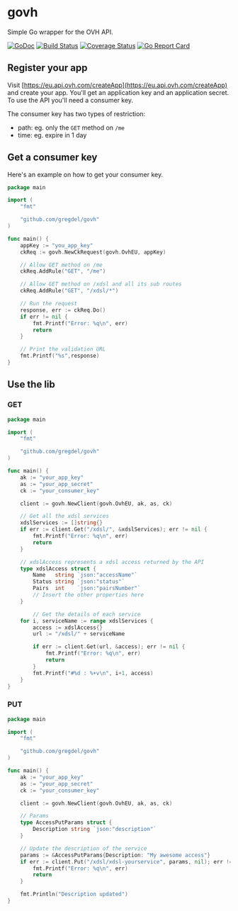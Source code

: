 govh
======

Simple Go wrapper for the OVH API.

[![GoDoc](https://godoc.org/github.com/gregdel/govh?status.svg)](http://godoc.org/github.com/gregdel/govh)
[![Build Status](https://travis-ci.org/gregdel/govh.svg?branch=master)](https://travis-ci.org/gregdel/govh)
[![Coverage Status](https://coveralls.io/repos/gregdel/govh/badge.svg?branch=master&service=github)](https://coveralls.io/github/gregdel/govh?branch=master)
[![Go Report Card](http://goreportcard.com/badge/gregdel/govh)](http://goreportcard.com/report/gregdel/govh)

## Register your app

Visit [https://eu.api.ovh.com/createApp](https://eu.api.ovh.com/createApp) and create your app. You'll get an application key and an application secret. To use the API you'll need a consumer key.

The consumer key has two types of restriction:

* path: eg. only the ```GET``` method on ```/me```
* time: eg. expire in 1 day


## Get a consumer key

Here's an example on how to get your consumer key.

```go
package main

import (
    "fmt"

    "github.com/gregdel/govh"
)

func main() {
    appKey := "you_app_key"
    ckReq := govh.NewCkRequest(govh.OvhEU, appKey)

    // Allow GET method on /me
    ckReq.AddRule("GET", "/me")

    // Allow GET method on /xdsl and all its sub routes
    ckReq.AddRule("GET", "/xdsl/*")

    // Run the request
    response, err := ckReq.Do()
    if err != nil {
        fmt.Printf("Error: %q\n", err)
        return
    }

    // Print the validation URL
    fmt.Printf("%s",response)
}
```

## Use the lib

### GET

```go
package main

import (
	"fmt"

	"github.com/gregdel/govh"
)

func main() {
	ak := "your_app_key"
	as := "your_app_secret"
	ck := "your_consumer_key"

	client := govh.NewClient(govh.OvhEU, ak, as, ck)

	// Get all the xdsl services
	xdslServices := []string{}
	if err := client.Get("/xdsl/", &xdslServices); err != nil {
		fmt.Printf("Error: %q\n", err)
		return
	}

	// xdslAccess represents a xdsl access returned by the API
	type xdslAccess struct {
		Name   string `json:"accessName"`
		Status string `json:"status"`
		Pairs  int    `json:"pairsNumber"`
		// Insert the other properties here
	}

        // Get the details of each service
	for i, serviceName := range xdslServices {
		access := xdslAccess{}
		url := "/xdsl/" + serviceName

		if err := client.Get(url, &access); err != nil {
			fmt.Printf("Error: %q\n", err)
			return
		}
		fmt.Printf("#%d : %+v\n", i+1, access)
	}
}
```

### PUT

```go
package main

import (
	"fmt"

	"github.com/gregdel/govh"
)

func main() {
	ak := "your_app_key"
	as := "your_app_secret"
	ck := "your_consumer_key"

	client := govh.NewClient(govh.OvhEU, ak, as, ck)

	// Params
	type AccessPutParams struct {
		Description string `json:"description"`
	}

	// Update the description of the service
	params := &AccessPutParams{Description: "My awesome access"}
	if err := client.Put("/xdsl/xdsl-yourservice", params, nil); err != nil {
		fmt.Printf("Error: %q\n", err)
		return
	}

	fmt.Println("Description updated")
}
```
